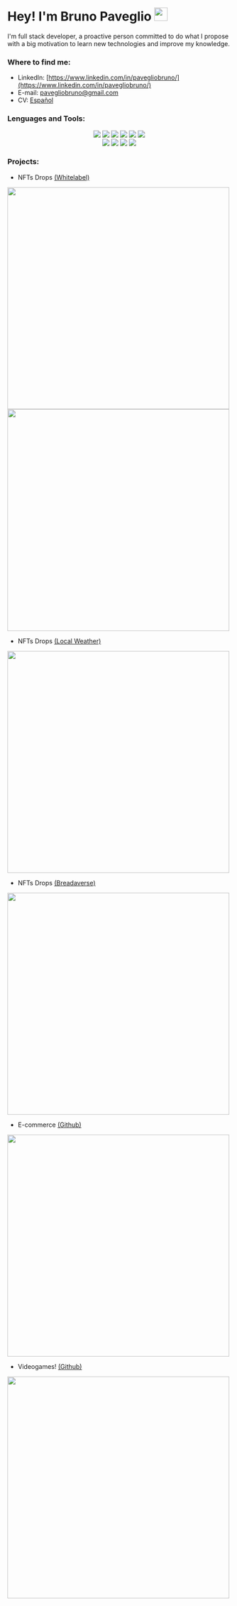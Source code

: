# Hey! I'm Bruno Paveglio <img src="https://res.cloudinary.com/dlexbrcrv/image/upload/v1620770700/Proyects/man-technologist-medium-skin-tone_1f468-1f3fd-200d-1f4bb_ezhs2f.png" width="30" />

I'm full stack developer, a proactive person committed to do what I propose with a big motivation to learn new technologies and improve my knowledge.


### Where to find me:
- LinkedIn: [https://www.linkedin.com/in/pavegliobruno/](https://www.linkedin.com/in/pavegliobruno/)
- E-mail: [pavegliobruno@gmail.com](https://mail.google.com/mail/u/0/?fs=1&to=pavegliobruno@gmail.com&tf=cm)
- CV: [Español](https://drive.google.com/drive/folders/1ltpZjk-YCHUSK4JWtLGcPSjjm98nLtOa?usp=sharing)


### Lenguages and Tools:
<div align="center">
   <img src="https://img.shields.io/badge/-HTML-E34F26?style=for-the-badge&logo=html5&logoColor=FAFAFA" />
   <img src="https://img.shields.io/badge/-CSS-1572B6?style=for-the-badge&logo=css3&logoColor=FAFAFA" />
   <img src="https://img.shields.io/badge/-JavaScript-F7DF1E?style=for-the-badge&logo=javascript&logoColor=333" />
   <img src="https://img.shields.io/badge/-React-61DAFB?style=for-the-badge&logo=react&logoColor=333" />
   <img src="https://img.shields.io/badge/-Redux-764ABC?style=for-the-badge&logo=redux&logoColor=FAFAFA" />
   <img src="https://img.shields.io/badge/-Next.js-FAFAFA?style=for-the-badge&logo=next.js&logoColor=333" />
</div>
<div align="center">
   <img src="https://img.shields.io/badge/-Node.js-339933?style=for-the-badge&logo=node.js&logoColor=FAFAFA" />
   <img src="https://img.shields.io/badge/-Express-FAFAFA?style=for-the-badge&logo=express&logoColor=333" />
   <img src="https://img.shields.io/badge/MongoDB-4EA94B?style=for-the-badge&logo=mongodb&logoColor=white" />
   <img src="https://img.shields.io/badge/-PostgreSQL-0064a5?style=for-the-badge&logo=postgresql&logoColor=FAFAFA" />
</div>


### Projects:
   - NFTs Drops [(Whitelabel)](https://drops-stg-client.waytoodigital.com/) 
   <img align="center" src="https://res.cloudinary.com/dlexbrcrv/image/upload/v1661773181/Proyects/Drops_-_Screenshot_xzpg7y.png" width="500" />
   <img align="center" src="https://res.cloudinary.com/dlexbrcrv/image/upload/v1661774172/Proyects/Drops_Minting_-_Screenshot_i3jbyp.png" width="500" />
   
   - NFTs Drops [(Local Weather)](https://nft.drinklocalweather.com/)
   <img align="center" src="https://res.cloudinary.com/dlexbrcrv/image/upload/v1661773842/Proyects/LW_-_Screenshot_yfoon0.png" width="500" />
   
   - NFTs Drops [(Breadaverse)](https://breadaverse.xyz/)
   <img align="center" src="https://res.cloudinary.com/dlexbrcrv/image/upload/v1661773947/Proyects/Screenshot_6_omu8fg.png" width="500" />

   - E-commerce [(Github)](https://github.com/josegarrera/ecommerce)
   <img align="center" src="https://res.cloudinary.com/dlexbrcrv/image/upload/v1622123806/Proyects/E-commerce/2-3_kuvhqj.png" width="500" />
   
   - Videogames! [(Github)](https://github.com/Pavegliobruno/Videogames)
   <img align="center" src="https://res.cloudinary.com/dlexbrcrv/image/upload/v1620505242/Proyects/Proyecto_Individual_qgppfq.png" width="500" />
